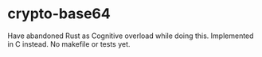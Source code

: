 # crypto-base64
Have abandoned Rust as Cognitive overload while doing this. Implemented in C instead. No makefile or tests yet.

